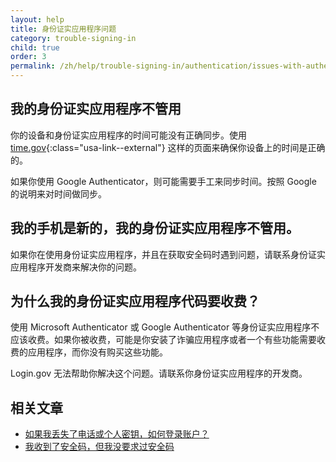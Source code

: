 ```yaml
---
layout: help
title: 身份证实应用程序问题
category: trouble-signing-in
child: true
order: 3
permalink: /zh/help/trouble-signing-in/authentication/issues-with-authentication-application/
---
```


## 我的身份证实应用程序不管用

你的设备和身份证实应用程序的时间可能没有正确同步。使用 [time.gov](https://time.gov){:class="usa-link--external"} 这样的页面来确保你设备上的时间是正确的。

如果你使用 Google Authenticator，则可能需要手工来同步时间。按照 Google 的说明来对时间做同步。

## 我的手机是新的，我的身份证实应用程序不管用。

如果你在使用身份证实应用程序，并且在获取安全码时遇到问题，请联系身份证实应用程序开发商来解决你的问题。

## 为什么我的身份证实应用程序代码要收费？

使用 Microsoft Authenticator 或 Google Authenticator 等身份证实应用程序不应该收费。如果你被收费，可能是你安装了诈骗应用程序或者一个有些功能需要收费的应用程序，而你没有购买这些功能。

Login.gov 无法帮助你解决这个问题。请联系你身份证实应用程序的开发商。


## 相关文章

* [如果我丢失了电话或个人密钥，如何登录账户？](/zh/help/trouble-signing-in/how-to-sign-in/)
* [我收到了安全码，但我没要求过安全码](/zh/help/fraud-concerns/i-am-receiving-security-codes-that-i-did-not-request/)
